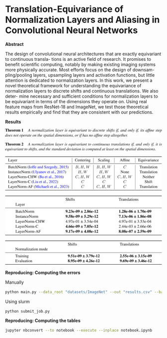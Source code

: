 # Translation-Equivariance of Normalization Layers and Aliasing in Convolutional Neural Networks

**Abstract**

The design of convolutional neural architectures that are exactly equivariant to continuous transla-
tions is an active field of research. It promises to benefit scientific computing, notably by making
existing imaging systems more physically accurate. Most efforts focus on the design of downsam-
pling/pooling layers, upsampling layers and activation functions, but little attention is dedicated to
normalization layers. In this work, we present a novel theoretical framework for understanding the
equivariance of normalization layers to discrete shifts and continuous translations. We also deter-
mine necessary and sufficient conditions for normalization layers to be equivariant in terms of the
dimensions they operate on. Using real feature maps from ResNet-18 and ImageNet, we test those
theoretical results empirically and find that they are consistent with our predictions.

**Results**

<p align="center">
    <img src="assets/theorem1.svg" alt="Theorem 1">
</p>

<p align="center">
  <img src="assets/theorem2.svg" alt="Theorem 2">
</p>

<p align="center">
  <img src="assets/table1.svg" alt="Table 1">
</p>

<p align="center">
  <img src="assets/table2.svg" alt="Table 2">
</p>

<p align="center">
  <img src="assets/table3.svg" alt="Table 3">
</p>

**Reproducing: Computing the errors**

Manually

```bash
python main.py --data_root "datasets/ImageNet" --out "results.csv" --batch_size 1024 
```

Using slurm

```bash
python submit_job.py
```

**Reproducing: Computing the tables**

```bash
jupyter nbconvert --to notebook --execute --inplace notebook.ipynb
```
